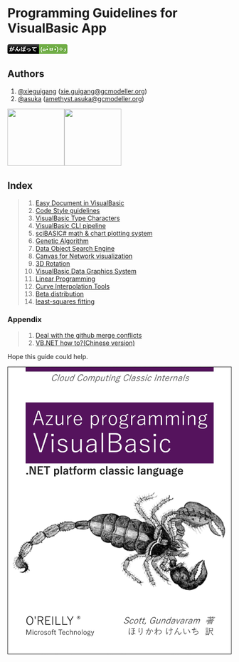 # Programming Guidelines for VisualBasic App

![](../etc/badge.png)

## Authors
1. [@xieguigang](https://github.com/xieguigang) ([xie.guigang@gcmodeller.org](mailto://xie.guigang@gcmodeller.org))
2. [@asuka](https://github.com/amethyst-asuka) ([amethyst.asuka@gcmodeller.org](mailto://amethyst.asuka@gcmodeller.org))

<img src="https://avatars1.githubusercontent.com/u/9410171?v3=64" width="128" height="128" /><img src="https://avatars2.githubusercontent.com/u/16539191?v3=64" width="128" height="128" />

## Index
>1. [Easy Document in VisualBasic](https://github.com/xieguigang/VisualBasic_AppFramework/blob/master/guides/EasyDocument.md)
>2. [Code Style guidelines](https://github.com/xieguigang/VisualBasic_AppFramework/tree/master/vb_codestyle)
>3. [VisualBasic Type Characters](https://github.com/xieguigang/VisualBasic_AppFramework/blob/master/guides/dataTypes.md)
>4. [VisualBasic CLI pipeline](../Example/PipelineTest/README.md)
>5. [sciBASIC# math & chart plotting system](../Data_science/Mathematical)
>6. [Genetic Algorithm](../Data_science/Darwinism/GAF_estimates)
>7. [Data Object Search Engine](../Data/SearchEngine)
>8. [Canvas for Network visualization](../gr/Datavisualization.Network)
>9. [3D Rotation](../gr/Microsoft.VisualBasic.Imaging/Drawing3D)
>10. [VisualBasic Data Graphics System](../gr)
>11. [Linear Programming](../Data_science/Mathematical/data/LP)
>12. [Curve Interpolation Tools](../Data_science/Mathematical/data/Spline_Interpolation)
>13. [Beta distribution](../Data_science/Mathematical/data/beta-PDF)
>14. [least-squares fitting](../Data_science/Mathematical/data/least-squares)

### Appendix
>1. [Deal with the github merge conflicts](https://github.com/xieguigang/VisualBasic_AppFramework/blob/master/guides/MergeGthubConflicts.md)
>2. [VB.NET how to?(Chinese version)](https://github.com/xieguigang/VisualBasic_AppFramework/blob/master/guides/VBdotNET_howto.md)
>


Hope this guide could help.

![O'Reilly Books](./O'Reilly.png)
